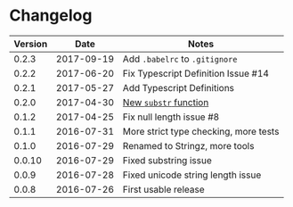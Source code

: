 # Changelog

| Version | Date       | Notes |
|---------|------------|-------|
| 0.2.3   | 2017-09-19 | Add `.babelrc` to `.gitignore` |
| 0.2.2   | 2017-06-20 | Fix Typescript Definition Issue #14 |
| 0.2.1   | 2017-05-27 | Add Typescript Definitions |
| 0.2.0   | 2017-04-30 | [New `substr` function](https://github.com/sallar/stringz/pull/10) |
| 0.1.2   | 2017-04-25 | Fix null length issue #8 |
| 0.1.1   | 2016-07-31 | More strict type checking, more tests |
| 0.1.0   | 2016-07-29 | Renamed to Stringz, more tools |
| 0.0.10  | 2016-07-29 | Fixed substring issue |
| 0.0.9   | 2016-07-28 | Fixed unicode string length issue |
| 0.0.8   | 2016-07-26 | First usable release |
